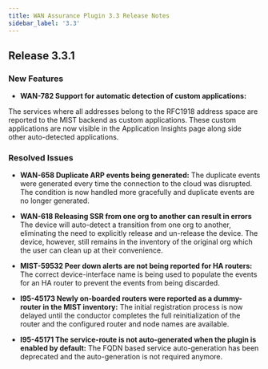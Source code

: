 ```yaml
---
title: WAN Assurance Plugin 3.3 Release Notes
sidebar_label: '3.3'
---
```


## Release 3.3.1

### New Features
- **WAN-782 Support for automatic detection of custom applications:**

The services where all addresses belong to the RFC1918 address space are reported to the MIST backend as custom applications. These custom applications are now visible in the Application Insights page along side other auto-detected applications.

### Resolved Issues

- **WAN-658 Duplicate ARP events being generated:** The duplicate events were generated every time the connection to the cloud was disrupted. The condition is now handled more gracefully and duplicate events are no longer generated.

- **WAN-618 Releasing SSR from one org to another can result in errors** The device will auto-detect a transition from one org to another, eliminating the need to explicitly release and un-release the device. The device, however, still remains in the inventory of the original org which the user can clean up at their convenience.

- **MIST-59532 Peer down alerts are not being reported for HA routers:** The correct device-interface name is being used to populate the events for an HA router to prevent the events from being discarded.

- **I95-45173 Newly on-boarded routers were reported as a dummy-router in the MIST inventory:** The initial registration process is now delayed until the conductor completes the full reinitialization of the router and the configured router and node names are available.

- **I95-45171 The service-route is not auto-generated when the plugin is enabled by default:** The FQDN based service auto-generation has been deprecated and the auto-generation is not required anymore.
